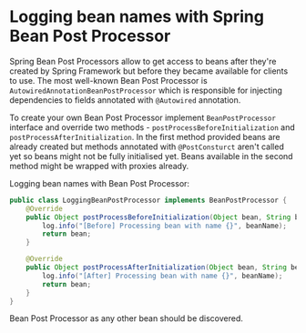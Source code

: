 # Logging bean names with Spring Bean Post Processor

Spring Bean Post Processors allow to get access to beans after they're created by Spring Framework but
before they became available for clients to use. The most well-known Bean Post Processor is 
`AutowiredAnnotationBeanPostProcessor` which is responsible for injecting dependencies to fields annotated
with `@Autowired` annotation. 

To create your own Bean Post Processor implement `BeanPostProcessor` interface and override two methods -
`postProcessBeforeInitialization` and `postProcessAfterInitialization`. In the first method provided beans
are already created but methods annotated with `@PostConsturct` aren't called yet so beans might not be
fully initialised yet. Beans available in the second method might be wrapped with proxies already. 

Logging bean names with Bean Post Processor: 

```java
public class LoggingBeanPostProcessor implements BeanPostProcessor {
    @Override
    public Object postProcessBeforeInitialization(Object bean, String beanName) throws BeansException {
        log.info("[Before] Processing bean with name {}", beanName);
        return bean;
    }

    @Override
    public Object postProcessAfterInitialization(Object bean, String beanName) throws BeansException {
        log.info("[After] Processing bean with name {}", beanName);
        return bean;
    }
}
```

Bean Post Processor as any other bean should be discovered. 